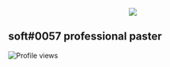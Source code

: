 <p align="center">
<img src="https://media0.giphy.com/media/l31H7EzvZmhvs5qzC/giphy.gif?cid=ecf05e47hfeaiqlup3wwvgglzcetjx7n4mp44gkmj97w1gjm&rid=giphy.gif&ct=g"/>
</p>

<h2> soft#0057 professional paster </h2>

![Profile views](https://gpvc.arturio.dev/softspit)  
